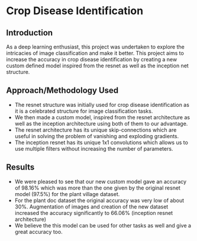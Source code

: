 # Crop Disease Identification

## Introduction
As a deep learning enthusiast, this project was undertaken to explore the intricacies of image classification and make it better. This project aims to increase the accuracy in crop disease identification by creating a new custom defined model inspired from the resnet as well as the inception net structure.

## Approach/Methodology Used
* The resnet structure was initially used for crop disease identification as it is a celebrated structure for image classification tasks.
* We then made a custom model, inspired from the resnet architecture as well as the inception architecture using both of them to our advantage.
* The resnet architecture has its unique skip-connections which are useful in solving the problem of vanishing and exploding gradients. 
* The inception resnet has its unique 1x1 convolutions which allows us to use multiple filters without increasing the number of parameters.

## Results
* We were pleased to see that our new custom model gave an accuracy of 98.16% which was more than the one given by the original resnet model (97.5%) for the plant village dataset.
* For the plant doc dataset the original accuracy was very low of about 30%. Augmentation of images and creation of the new dataset increased the accuracy significantly to 66.06%  (inception resnet architecture)
* We believe the this model can be used for other tasks as well and give a great accuracy too.
